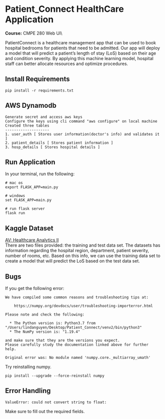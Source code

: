 # Patient_Connect HealthCare Application

**Course:** CMPE 280 Web UI\

PatientConnect is a healthcare management app that can be used to book hospital bedrooms for patients that need to be admitted. Our app will deploy a model that will predict a patient’s length of stay (LoS) based on their age and condition severity. By applying this machine learning model, hospital staff can better allocate resources and optimize procedures.

## Install Requirements
```
pip install -r requirements.txt
```
## AWS Dynamodb
```
Generate secret and access aws keys
Configure the keys using cli command "aws configure" on local machine
Created three tables
--------------------
1. user_auth [ Stores user information(doctor's info) and validates it ]
2. patient_details [ Stores patient information ]
3. hosp_details [ Stores hospital details ] 
```
## Run Application
In your terminal, run the following:
```
# mac os
export FLASK_APP=main.py

# windows
set FLASK_APP=main.py

# run flask server
flask run
```

## Kaggle Dataset
[AV: Healthcare Analytics II](https://www.kaggle.com/nehaprabhavalkar/av-healthcare-analytics-ii)\
There are two files provided: the training and test data set. The datasets has information regarding the hospital region, department, patient severity, number of rooms, etc. Based on this info, we can use the training data set to create a model that will predict the LoS based on the test data set.

## Bugs
If you get the following error: 
```
We have compiled some common reasons and troubleshooting tips at:

    https://numpy.org/devdocs/user/troubleshooting-importerror.html

Please note and check the following:

  * The Python version is: Python3.7 from "/Users/lindanguyen/Desktop/Patient_Connect/venv2/bin/python3"
  * The NumPy version is: "1.19.4"

and make sure that they are the versions you expect.
Please carefully study the documentation linked above for further help.

Original error was: No module named 'numpy.core._multiarray_umath'
```

Try reinstalling numpy. 
```
pip install --upgrade --force-reinstall numpy
```

## Error Handling
```
ValueError: could not convert string to float:
```
Make sure to fill out the required fields. 
